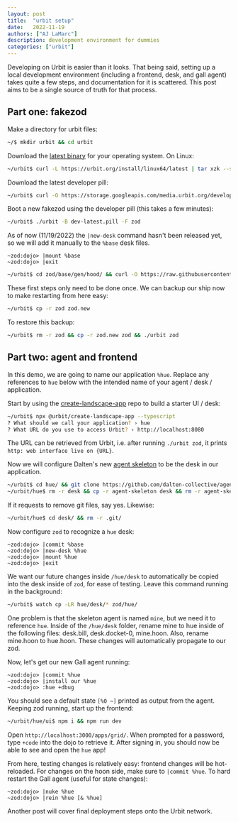 ```yaml
---
layout: post
title:  "urbit setup"
date:   2022-11-19
authors: ["AJ LaMarc"]
description: development environment for dummies
categories: ["urbit"]
---
```


Developing on Urbit is easier than it looks.  That being said, setting up a local development environment (including a frontend, desk, and gall agent) takes quite a few steps, and documentation for it is scattered.  This post aims to be a single source of truth for that process.

## Part one: fakezod

Make a directory for urbit files:
```bash
~/$ mkdir urbit && cd urbit
```
Download the [latest binary](https://urbit.org/getting-started/cli) for your operating system.  On Linux:
```bash
~/urbit$ curl -L https://urbit.org/install/linux64/latest | tar xzk --strip=1 && ./urbit
```
Download the latest developer pill:
```bash
~/urbit$ curl -O https://storage.googleapis.com/media.urbit.org/developers/dev-latest.pill
```
Boot a new fakezod using the developer pill (this takes a few minutes):
```bash
~/urbit$ ./urbit -B dev-latest.pill -F zod
```
As of now (11/19/2022) the `|new-desk` command hasn't been released yet, so we will add it manually to the `%base` desk files.
```hoon
~zod:dojo> |mount %base
~zod:dojo> |exit
```
```bash
~/urbit$ cd zod/base/gen/hood/ && curl -O https://raw.githubusercontent.com/urbit/urbit/bad5013c8a008ccf37761fbff63e4b04c4fca95b/pkg/arvo/gen/hood/new-desk.hoon
```
These first steps only need to be done once.  We can backup our ship now to make restarting from here easy:
```bash
~/urbit$ cp -r zod zod.new
```
To restore this backup:
```bash
~/urbit$ rm -r zod && cp -r zod.new zod && ./urbit zod
```

## Part two: agent and frontend

In this demo, we are going to name our application `%hue`.  Replace any references to `hue` below with the intended name of your agent / desk / application.

Start by using the [create-landscape-app](https://github.com/urbit/create-landscape-app) repo to build a starter UI / desk:
```bash
~/urbit$ npx @urbit/create-landscape-app --typescript
? What should we call your application? › hue
? What URL do you use to access Urbit? › http://localhost:8080
```
The URL can be retrieved from Urbit, i.e. after running `./urbit zod`, it prints `http: web interface live on {URL}`.

Now we will configure Dalten's new [agent skeleton](https://github.com/dalten-collective/agent-skeleton) to be the desk in our application.
```bash
~/urbit$ cd hue/ && git clone https://github.com/dalten-collective/agent-skeleton.git
~/urbit/hue$ rm -r desk && cp -r agent-skeleton desk && rm -r agent-skeleton
```
If it requests to remove git files, say yes.  Likewise:
```bash
~/urbit/hue$ cd desk/ && rm -r .git/
```
Now configure `zod` to recognize a `hue` desk:
```hoon
~zod:dojo> |commit %base
~zod:dojo> |new-desk %hue
~zod:dojo> |mount %hue
~zod:dojo> |exit
```
We want our future changes inside `/hue/desk` to automatically be copied into the desk inside of `zod`, for ease of testing.  Leave this command running in the background:
```bash
~/urbit$ watch cp -LR hue/desk/* zod/hue/
```
One problem is that the skeleton agent is named `mine`, but we need it to reference `hue`.  Inside of the `/hue/desk` folder, rename mine to hue inside of the following files: desk.bill, desk.docket-0, mine.hoon.  Also, rename mine.hoon to hue.hoon.  These changes will automatically propagate to our zod.

Now, let's get our new Gall agent running:
```hoon
~zod:dojo> |commit %hue
~zod:dojo> |install our %hue
~zod:dojo> :hue +dbug
```
You should see a default state `[%0 ~]` printed as output from the agent.  Keeping zod running, start up the frontend:
```bash
~/urbit/hue/ui$ npm i && npm run dev
```
Open `http://localhost:3000/apps/grid/`.  When prompted for a password, type `+code` into the dojo to retrieve it.  After signing in, you should now be able to see and open the `hue` app!

From here, testing changes is relatively easy: frontend changes will be hot-reloaded.  For changes on the hoon side, make sure to `|commit %hue`.  To hard restart the Gall agent (useful for state changes):
```hoon
~zod:dojo> |nuke %hue
~zod:dojo> |rein %hue [& %hue]
```

Another post will cover final deployment steps onto the Urbit network.